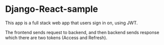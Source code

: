 # Django-React-sample

This app is a full stack web app that users sign in on, using JWT.

The frontend sends request to backend, and then backend sends response
which there are two tokens (Access and Refresh).

